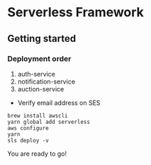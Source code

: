# Serverless Framework

## Getting started

### Deployment order

1. auth-service
2. notification-service
3. auction-service

- Verify email address on SES

```
brew install awscli
yarn global add serverless
aws configure
yarn
sls deploy -v
```

You are ready to go!
